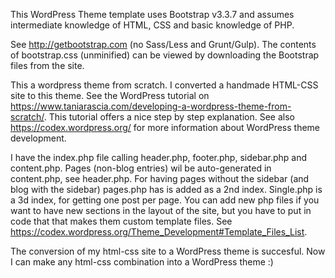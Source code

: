 This WordPress Theme template uses Bootstrap v3.3.7 and assumes intermediate knowledge of HTML, CSS and basic knowledge of PHP. 

See http://getbootstrap.com (no Sass/Less and Grunt/Gulp).
The contents of bootstrap.css (unminified) can be viewed by downloading the Bootstrap files from the site.

This a wordpress theme from scratch. I converted a handmade HTML-CSS site to this theme. See the WordPress tutorial on https://www.taniarascia.com/developing-a-wordpress-theme-from-scratch/. This tutorial offers a nice step by step explanation.
See also https://codex.wordpress.org/ for more information about WordPress theme development.

I have the index.php file calling header.php, footer.php, sidebar.php and content.php. Pages (non-blog entries) wil be auto-generated in content.php, see header.php.
For having pages without the sidebar (and blog with the sidebar) pages.php has is added as a 2nd index. Single.php is a 3d index, for getting one post per page.
You can add new php files if you want to have new sections in the layout of the site, but you have to put in code that that makes them custom template files. See https://codex.wordpress.org/Theme_Development#Template_Files_List.

The conversion of my html-css site to a WordPress theme is succesful. Now I can make any html-css combination into a WordPress theme :)
